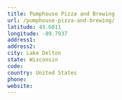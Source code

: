 ```yaml
---
title: Pumphouse Pizza and Brewing
url: /pumphouse-pizza-and-brewing/
latitude: 43.6011
longitude: -89.7937
address1: 
address2: 
city: Lake Delton
state: Wisconsin
code: 
country: United States
phone: 
website: 
---
```


